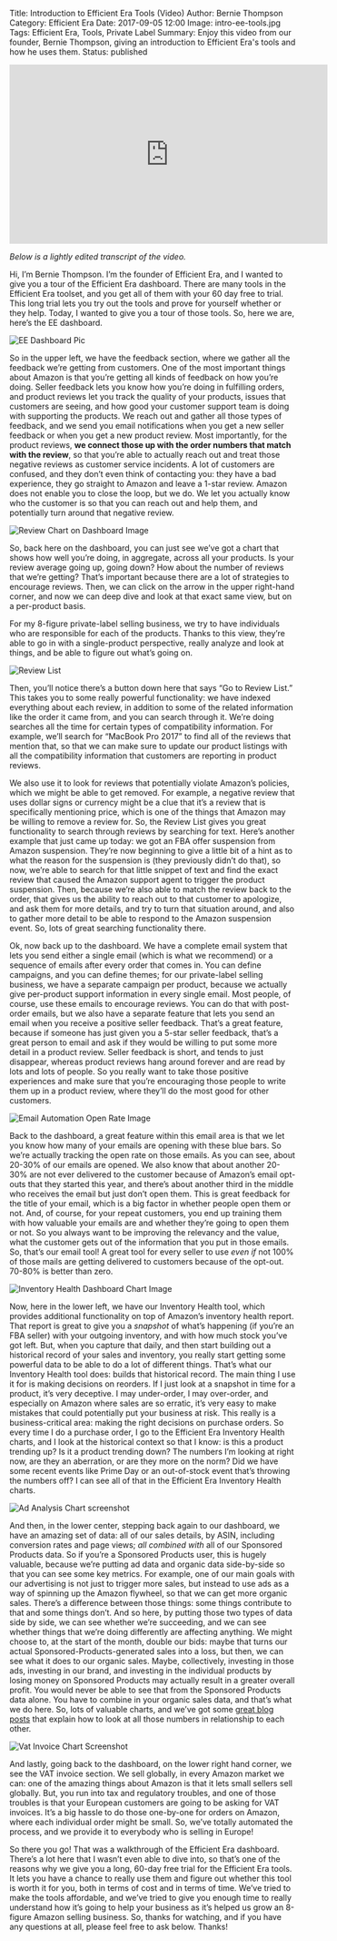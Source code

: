 Title: Introduction to Efficient Era Tools (Video)
Author: Bernie Thompson
Category: Efficient Era
Date: 2017-09-05 12:00
Image: intro-ee-tools.jpg
Tags: Efficient Era, Tools, Private Label
Summary: Enjoy this video from our founder, Bernie Thompson, giving an introduction to Efficient Era's tools and how he uses them.
Status: published

<iframe width="560" height="315" src="https://www.youtube.com/embed/aDXeuo2T8PQ" frameborder="0" allowfullscreen></iframe>

*Below is a lightly edited transcript of the video.*

Hi, I’m Bernie Thompson. I’m the founder of Efficient Era, and I wanted to give you a tour of the Efficient Era dashboard. There are many tools in the Efficient Era toolset, and you get all of them with your 60 day free to trial. This long trial lets you try out the tools and prove for yourself whether or they help. Today, I wanted to give you a tour of those tools. So, here we are, here’s the EE dashboard. 

![EE Dashboard Pic](/images/blog/2017/09/ee-main-dashboard.png)

So in the upper left, we have the feedback section, where we gather all the feedback we’re getting from customers. One of the most important things about Amazon is that you’re getting all kinds of feedback on how you’re doing. Seller feedback lets you know how you’re doing in fulfilling orders, and product reviews let you track the quality of your products, issues that customers are seeing, and how good your customer support team is doing with supporting the products. We reach out and gather all those types of feedback, and we send you email notifications when you get a new seller feedback or when you get a new product review. Most importantly, for the product reviews, **we connect those up with the order numbers that match with the review**, so that you’re able to actually reach out and treat those negative reviews as customer service incidents. A lot of customers are confused, and they don’t even think of contacting you: they have a bad experience, they go straight to Amazon and leave a 1-star review. Amazon does not enable you to close the loop, but we do. We let you actually know who the customer is so that you can reach out and help them, and potentially turn around that negative review.

![Review Chart on Dashboard Image](/images/blog/2017/09/reviews-dashboard.png)

So, back here on the dashboard, you can just see we’ve got a chart that shows how well you’re doing, in aggregate, across all your products. Is your review average going up, going down? How about the number of reviews that we’re getting? That’s important because there are a lot of strategies to encourage reviews. Then, we can click on the arrow in the upper right-hand corner, and now we can deep dive and look at that exact same view, but on a per-product basis. 

For my 8-figure private-label selling business, we try to have individuals who are responsible for each of the products. Thanks to this view, they’re able to go in with a single-product perspective, really analyze and look at things, and be able to figure out what’s going on. 

![Review List](/images/blog/2017/09/review-list-no-filters.png)

Then, you’ll notice there’s a button down here that says “Go to Review List.” This takes you to some really powerful functionality: we have indexed everything about each review, in addition to some of the related information like the order it came from, and you can search through it. We’re doing searches all the time for certain types of compatibility information. For example, we’ll search for “MacBook Pro 2017” to find all of the reviews that mention that, so that we can make sure to update our product listings with all the compatibility information that customers are reporting in product reviews. 

We also use it to look for reviews that potentially violate Amazon’s policies, which we might be able to get removed. For example, a negative review that uses dollar signs or currency might be a clue that it’s a review that is specifically mentioning price, which is one of the things that Amazon may be willing to remove a review for. So, the Review List gives you great functionality to search through reviews by searching for text. Here’s another example that just came up today: we got an FBA offer suspension from Amazon suspension. They’re now beginning to give a little bit of a hint as to what the reason for the suspension is (they previously didn’t do that), so now, we’re able to search for that little snippet of text and find the exact review that caused the Amazon support agent to trigger the product suspension. Then, because we’re also able to match the review back to the order, that gives us the ability to reach out to that customer to apologize, and ask them for more details, and try to turn that situation around, and also to gather more detail to be able to respond to the Amazon suspension event. So, lots of great searching functionality there. 

Ok, now back up to the dashboard. We have a complete email system that lets you send either a single email (which is what we recommend) or a sequence of emails after every order that comes in. You can define campaigns, and you can define themes; for our private-label selling business, we have a separate campaign per product, because we actually give per-product support information in every single email. Most people, of course, use these emails to encourage reviews. You can do that with post-order emails, but we also have a separate feature that lets you send an email when you receive a positive seller feedback. That’s a great feature, because if someone has just given you a 5-star seller feedback, that’s a great person to email and ask if they would be willing to put some more detail in a product review. Seller feedback is short, and tends to just disappear, whereas product reviews hang around forever and are read by lots and lots of people. So you really want to take those positive experiences and make sure that you’re encouraging those people to write them up in a product review, where they’ll do the most good for other customers. 

![Email Automation Open Rate Image](/images/blog/2017/09/email-dashboard-open-rate.png)

Back to the dashboard, a great feature within this email area is that we let you know how many of your emails are opening with these blue bars. So we’re actually tracking the open rate on those emails. As you can see, about 20-30% of our emails are opened. We also know that about another 20-30% are not ever delivered to the customer because of Amazon’s email opt-outs that they started this year, and there’s about another third in the middle who receives the email but just don’t open them. This is great feedback for the title of your email, which is a big factor in whether people open them or not. And, of course, for your repeat customers, you end up training them with how valuable your emails are and whether they’re going to open them or not. So you always want to be improving the relevancy and the value, what the customer gets out of the information that you put in those emails. So, that’s our email tool! A great tool for every seller to use *even if* not 100% of those mails are getting delivered to customers because of the opt-out. 70-80% is better than zero.

![Inventory Health Dashboard Chart Image](/images/blog/2017/09/inventory-health-dashboard.png)

Now, here in the lower left, we have our Inventory Health tool, which provides additional functionality on top of Amazon’s inventory health report. That report is great to give you a *snapshot* of what’s happening (if you’re an FBA seller) with your outgoing inventory, and with how much stock you’ve got left. But, when you capture that daily, and then start building out a historical record of your sales and inventory, you really start getting some powerful data to be able to do a lot of different things. That’s what our Inventory Health tool does: builds that historical record. The main thing I use it for is making decisions on reorders. If I just look at a snapshot in time for a product, it’s very deceptive. I may under-order, I may over-order, and especially on Amazon where sales are so erratic, it’s very easy to make mistakes that could potentially put your business at risk. This really is a business-critical area: making the right decisions on purchase orders. So every time I do a purchase order, I go to the Efficient Era Inventory Health charts, and I look at the historical context so that I know: is this a product trending up? Is it a product trending down? The numbers I’m looking at right now, are they an aberration, or are they more on the norm? Did we have some recent events like Prime Day or an out-of-stock event that’s throwing the numbers off? I can see all of that in the Efficient Era Inventory Health charts.

![Ad Analysis Chart screenshot](/images/blog/2017/09/ad-analysis-dashboard.png)

And then, in the lower center, stepping back again to our dashboard, we have an amazing set of data: all of our sales details, by ASIN, including conversion rates and page views; *all combined with* all of our Sponsored Products data. So if you’re a Sponsored Products user, this is hugely valuable, because we’re putting ad data and organic data side-by-side so that you can see some key metrics. For example, one of our main goals with our advertising is not just to trigger more sales, but instead to use ads as a way of spinning up the Amazon flywheel, so that we can get more organic sales. There’s a difference between those things: some things contribute to that and some things don’t. And so here, by putting those two types of data side by side, we can see whether we’re succeeding, and we can see whether things that we’re doing differently are affecting anything. We might choose to, at the start of the month, double our bids: maybe that turns our actual Sponsored-Products-generated sales into a loss, but then, we can see what it does to our organic sales. Maybe, collectively, investing in those ads, investing in our brand, and investing in the individual products by losing money on Sponsored Products may actually result in a greater overall profit. You would never be able to see that from the Sponsored Products data alone. You have to combine in your organic sales data, and that’s what we do here. So, lots of valuable charts, and we’ve got some [great blog posts](https://efficientera.com/blog/2017/06/get-most-out-of-ad-analysis.html) that explain how to look at all those numbers in relationship to each other. 

![Vat Invoice Chart Screenshot](/images/blog/2017/09/vat-invoice-dashboard.png)

And lastly, going back to the dashboard, on the lower right hand corner, we see the VAT invoice section. We sell globally, in every Amazon market we can: one of the amazing things about Amazon is that it lets small sellers sell globally. But, you run into tax and regulatory troubles, and one of those troubles is that your European customers are going to be asking for VAT invoices. It’s a big hassle to do those one-by-one for orders on Amazon, where each individual order might be small. So, we’ve totally automated the process, and we provide it to everybody who is selling in Europe! 

So there you go! That was a walkthrough of the Efficient Era dashboard. There’s a lot here that I wasn’t even able to dive into, so that’s one of the reasons why we give you a long, 60-day free trial for the Efficient Era tools. It lets you have a chance to really use them and figure out whether this tool is worth it for you, both in terms of cost and in terms of time. We’ve tried to make the tools affordable, and we’ve tried to give you enough time to really understand how it’s going to help your business as it’s helped us grow an 8-figure Amazon selling business. So, thanks for watching, and if you have any questions at all, please feel free to ask below. Thanks!

